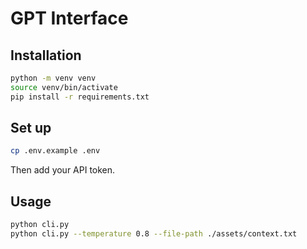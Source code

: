# GPT Interface

## Installation

```bash
python -m venv venv
source venv/bin/activate
pip install -r requirements.txt
```

## Set up

```bash
cp .env.example .env
```

Then add your API token.

## Usage

```bash
python cli.py
python cli.py --temperature 0.8 --file-path ./assets/context.txt
```
